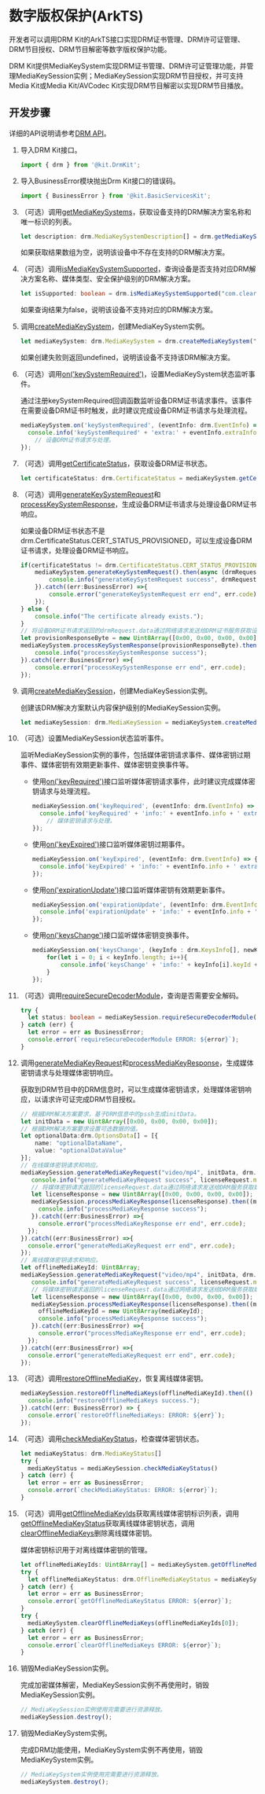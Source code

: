# 数字版权保护(ArkTS)

<!--Kit: Drm Kit-->
<!--Subsystem: Multimedia-->
<!--Owner: @qin_wei_jie-->
<!--Designer: @chris2981-->
<!--Tester: @xdlinc-->
<!--Adviser: @w_Machine_cc-->

开发者可以调用DRM Kit的ArkTS接口实现DRM证书管理、DRM许可证管理、DRM节目授权、DRM节目解密等数字版权保护功能。

DRM Kit提供MediaKeySystem实现DRM证书管理、DRM许可证管理功能，并管理MediaKeySession实例；MediaKeySession实现DRM节目授权，并可支持Media Kit或Media Kit/AVCodec Kit实现DRM节目解密以实现DRM节目播放。

## 开发步骤

详细的API说明请参考[DRM API](../../reference/apis-drm-kit/arkts-apis-drm.md)。

1. 导入DRM Kit接口。

   ```ts
   import { drm } from '@kit.DrmKit';
   ```

2. 导入BusinessError模块抛出Drm Kit接口的错误码。

   ```ts
   import { BusinessError } from '@kit.BasicServicesKit';
   ```

3. （可选）调用[getMediaKeySystems](../../reference/apis-drm-kit/arkts-apis-drm-f.md#drmgetmediakeysystems12)，获取设备支持的DRM解决方案名称和唯一标识的列表。

   ```ts
   let description: drm.MediaKeySystemDescription[] = drm.getMediaKeySystems();
   ```

   如果获取结果数组为空，说明该设备中不存在支持的DRM解决方案。

4. （可选）调用[isMediaKeySystemSupported](../../reference/apis-drm-kit/arkts-apis-drm-f.md#drmismediakeysystemsupported)，查询设备是否支持对应DRM解决方案名称、媒体类型、安全保护级别的DRM解决方案。

   ```ts
   let isSupported: boolean = drm.isMediaKeySystemSupported("com.clearplay.drm", "video/mp4", drm.ContentProtectionLevel.CONTENT_PROTECTION_LEVEL_SW_CRYPTO);
   ```

   如果查询结果为false，说明该设备不支持对应的DRM解决方案。

5. 调用[createMediaKeySystem](../../reference/apis-drm-kit/arkts-apis-drm-f.md#drmcreatemediakeysystem)，创建MediaKeySystem实例。

   ```ts
   let mediaKeySystem: drm.MediaKeySystem = drm.createMediaKeySystem("com.clearplay.drm");
   ```

   如果创建失败则返回undefined，说明该设备不支持该DRM解决方案。

6. （可选）调用[on('keySystemRequired')](../../reference/apis-drm-kit/arkts-apis-drm-MediaKeySystem.md#onkeysystemrequired)，设置MediaKeySystem状态监听事件。

   通过注册keySystemRequired回调函数监听设备DRM证书请求事件。该事件在需要设备DRM证书时触发，此时建议完成设备DRM证书请求与处理流程。

   ```ts
   mediaKeySystem.on('keySystemRequired', (eventInfo: drm.EventInfo) => {
     console.info('keySystemRequired' + 'extra:' + eventInfo.extraInfo + ' data:' + eventInfo.info);
       // 设备DRM证书请求与处理。
   });
   ```

7. （可选）调用[getCertificateStatus](../../reference/apis-drm-kit/arkts-apis-drm-MediaKeySystem.md#getcertificatestatus)，获取设备DRM证书状态。

   ```ts
   let certificateStatus: drm.CertificateStatus = mediaKeySystem.getCertificateStatus();
   ```

8. （可选）调用[generateKeySystemRequest](../../reference/apis-drm-kit/arkts-apis-drm-MediaKeySystem.md#generatekeysystemrequest)和[processKeySystemResponse](../../reference/apis-drm-kit/arkts-apis-drm-MediaKeySystem.md#processkeysystemresponse)，生成设备DRM证书请求与处理设备DRM证书响应。

   如果设备DRM证书状态不是drm.CertificateStatus.CERT_STATUS_PROVISIONED，可以生成设备DRM证书请求，处理设备DRM证书响应。

   ```ts
   if(certificateStatus != drm.CertificateStatus.CERT_STATUS_PROVISIONED) {
       mediaKeySystem.generateKeySystemRequest().then(async (drmRequest: drm.ProvisionRequest) => {
           console.info("generateKeySystemRequest success", drmRequest.data, drmRequest.defaultURL);
       }).catch((err:BusinessError) =>{
           console.error("generateKeySystemRequest err end", err.code);
       });
   } else {
       console.info("The certificate already exists.");
   }
   // 将设备DRM证书请求返回的drmRequest.data通过网络请求发送给DRM证书服务获取设备DRM证书响应，并处理。
   let provisionResponseByte = new Uint8Array([0x00, 0x00, 0x00, 0x00]); // 设备DRM证书响应。
   mediaKeySystem.processKeySystemResponse(provisionResponseByte).then(() => {
       console.info("processKeySystemResponse success");
   }).catch((err:BusinessError) =>{
       console.error("processKeySystemResponse err end", err.code);
   });
   ```

9. 调用[createMediaKeySession](../../reference/apis-drm-kit/arkts-apis-drm-MediaKeySystem.md#createmediakeysession)，创建MediaKeySession实例。

   创建该DRM解决方案默认内容保护级别的MediaKeySession实例。

   ```ts
   let mediaKeySession: drm.MediaKeySession = mediaKeySystem.createMediaKeySession();
   ```

10. （可选）设置MediaKeySession状态监听事件。

    监听MediaKeySession实例的事件，包括媒体密钥请求事件、媒体密钥过期事件、媒体密钥有效期更新事件、媒体密钥变换事件等。

    - 使用[on('keyRequired')](../../reference/apis-drm-kit/arkts-apis-drm-MediaKeySession.md#onkeyrequired)接口监听媒体密钥请求事件，此时建议完成媒体密钥请求与处理流程。

      ```ts
      mediaKeySession.on('keyRequired', (eventInfo: drm.EventInfo) => {
        console.info('keyRequired' + 'info:' + eventInfo.info + ' extraInfo:' + eventInfo.extraInfo);
          // 媒体密钥请求与处理。
      });
      ```

    - 使用[on('keyExpired')](../../reference/apis-drm-kit/arkts-apis-drm-MediaKeySession.md#onkeyexpired)接口监听媒体密钥过期事件。

      ```ts
      mediaKeySession.on('keyExpired', (eventInfo: drm.EventInfo) => {
        console.info('keyExpired' + 'info:' + eventInfo.info + ' extraInfo:' + eventInfo.extraInfo);
      });
      ```

    - 使用[on('expirationUpdate')](../../reference/apis-drm-kit/arkts-apis-drm-MediaKeySession.md#onexpirationupdate)接口监听媒体密钥有效期更新事件。

      ```ts
      mediaKeySession.on('expirationUpdate', (eventInfo: drm.EventInfo) => {
        console.info('expirationUpdate' + 'info:' + eventInfo.info + ' extraInfo:' + eventInfo.extraInfo);
      });
      ```

    - 使用[on('keysChange')](../../reference/apis-drm-kit/arkts-apis-drm-MediaKeySession.md#onkeyschange)接口监听媒体密钥变换事件。

      ```ts
      mediaKeySession.on('keysChange', (keyInfo : drm.KeysInfo[], newKeyAvailable:boolean) => {
          for(let i = 0; i < keyInfo.length; i++){
              console.info('keysChange' + 'info:' + keyInfo[i].keyId + ' extraInfo:' + keyInfo[i].value);
          }
      });
      ```

11. （可选）调用[requireSecureDecoderModule](../../reference/apis-drm-kit/arkts-apis-drm-MediaKeySession.md#requiresecuredecodermodule)，查询是否需要安全解码。

    ```ts
    try {
      let status: boolean = mediaKeySession.requireSecureDecoderModule("video/avc");
    } catch (err) {
      let error = err as BusinessError;
      console.error(`requireSecureDecoderModule ERROR: ${error}`);
    }
    ```

12. 调用[generateMediaKeyRequest](../../reference/apis-drm-kit/arkts-apis-drm-MediaKeySession.md#generatemediakeyrequest)和[processMediaKeyResponse](../../reference/apis-drm-kit/arkts-apis-drm-MediaKeySession.md#processmediakeyresponse)，生成媒体密钥请求与处理媒体密钥响应。

    获取到DRM节目中的DRM信息时，可以生成媒体密钥请求，处理媒体密钥响应，以请求许可证完成DRM节目授权。

    ```ts
    // 根据DRM解决方案要求，基于DRM信息中的pssh生成initData。
    let initData = new Uint8Array([0x00, 0x00, 0x00, 0x00]);
    // 根据DRM解决方案要求设置可选数据的值。
    let optionalData:drm.OptionsData[] = [{
        name: "optionalDataName",
        value: "optionalDataValue"
    }];
    // 在线媒体密钥请求和响应。
    mediaKeySession.generateMediaKeyRequest("video/mp4", initData, drm.MediaKeyType.MEDIA_KEY_TYPE_ONLINE, optionalData).then(async (licenseRequest: drm.MediaKeyRequest) => {
       console.info("generateMediaKeyRequest success", licenseRequest.mediaKeyRequestType, licenseRequest.data, licenseRequest.defaultURL);
       // 将媒体密钥请求返回的licenseRequest.data通过网络请求发送给DRM服务获取媒体密钥响应，并处理。
       let licenseResponse = new Uint8Array([0x00, 0x00, 0x00, 0x00]); // 媒体密钥响应。
       mediaKeySession.processMediaKeyResponse(licenseResponse).then((mediaKeyId: Uint8Array) => {
         console.info("processMediaKeyResponse success");
       }).catch((err:BusinessError) =>{
         console.error("processMediaKeyResponse err end", err.code);
      });
    }).catch((err:BusinessError) =>{
      console.error("generateMediaKeyRequest err end", err.code);
    });
    // 离线媒体密钥请求和响应。
    let offlineMediaKeyId: Uint8Array;
    mediaKeySession.generateMediaKeyRequest("video/mp4", initData, drm.MediaKeyType.MEDIA_KEY_TYPE_OFFLINE, optionalData).then((licenseRequest: drm.MediaKeyRequest) => {
       console.info("generateMediaKeyRequest success", licenseRequest.mediaKeyRequestType, licenseRequest.data, licenseRequest.defaultURL);
       // 将媒体密钥请求返回的licenseRequest.data通过网络请求发送给DRM服务获取媒体密钥响应，并处理。
       let licenseResponse = new Uint8Array([0x00, 0x00, 0x00, 0x00]); // 媒体密钥响应。
       mediaKeySession.processMediaKeyResponse(licenseResponse).then((mediaKeyId: Uint8Array) => {
         offlineMediaKeyId = new Uint8Array(mediaKeyId);
         console.info("processMediaKeyResponse success");
       }).catch((err:BusinessError) =>{
         console.error("processMediaKeyResponse err end", err.code);
      });
    }).catch((err:BusinessError) =>{
      console.error("generateMediaKeyRequest err end", err.code);
    });
      ```

13. （可选）调用[restoreOfflineMediaKey](../../reference/apis-drm-kit/arkts-apis-drm-MediaKeySession.md#restoreofflinemediakeys)，恢复离线媒体密钥。

    ```ts
    mediaKeySession.restoreOfflineMediaKeys(offlineMediaKeyId).then(() => {
      console.info("restoreOfflineMediaKeys success.");
    }).catch((err: BusinessError) => {
      console.error(`restoreOfflineMediaKeys: ERROR: ${err}`);
    });
    ```

14. （可选）调用[checkMediaKeyStatus](../../reference/apis-drm-kit/arkts-apis-drm-MediaKeySession.md#checkmediakeystatus)，检查媒体密钥状态。

    ```ts
    let mediaKeyStatus: drm.MediaKeyStatus[]
    try {
      mediaKeyStatus = mediaKeySession.checkMediaKeyStatus()
    } catch (err) {
      let error = err as BusinessError;
      console.error(`checkMediaKeyStatus: ERROR: ${error}`);
    }
    ```

15. （可选）调用[getOfflineMediaKeyIds](../../reference/apis-drm-kit/arkts-apis-drm-MediaKeySystem.md#getofflinemediakeyids)获取离线媒体密钥标识列表，调用[getOfflineMediaKeyStatus](../../reference/apis-drm-kit/arkts-apis-drm-MediaKeySystem.md#getofflinemediakeystatus)获取离线媒体密钥状态，调用[clearOfflineMediaKeys](../../reference/apis-drm-kit/arkts-apis-drm-MediaKeySystem.md#clearofflinemediakeys)删除离线媒体密钥。

    媒体密钥标识用于对离线媒体密钥的管理。

    ```ts
    let offlineMediaKeyIds: Uint8Array[] = mediaKeySystem.getOfflineMediaKeyIds();
    try {
      let offlineMediaKeyStatus: drm.OfflineMediaKeyStatus = mediaKeySystem.getOfflineMediaKeyStatus(offlineMediaKeyIds[0]);
    } catch (err) {
      let error = err as BusinessError;
      console.error(`getOfflineMediaKeyStatus ERROR: ${error}`);
    }
    try {
      mediaKeySystem.clearOfflineMediaKeys(offlineMediaKeyIds[0]);
    } catch (err) {
      let error = err as BusinessError;
      console.error(`clearOfflineMediaKeys ERROR: ${error}`);
    }
    ```

16. 销毁MediaKeySession实例。

    完成加密媒体解密，MediaKeySession实例不再使用时，销毁MediaKeySession实例。

    ```ts
    // MediaKeySession实例使用完需要进行资源释放。
    mediaKeySession.destroy();
    ```

17. 销毁MediaKeySystem实例。

    完成DRM功能使用，MediaKeySystem实例不再使用，销毁MediaKeySystem实例。

    ```ts
    // MediaKeySystem实例使用完需要进行资源释放。
    mediaKeySystem.destroy();
    ```
